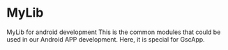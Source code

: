 # MyLib
MyLib for android development
This is the common modules that could be used in our Android APP development.
Here, it is special for GscApp.
